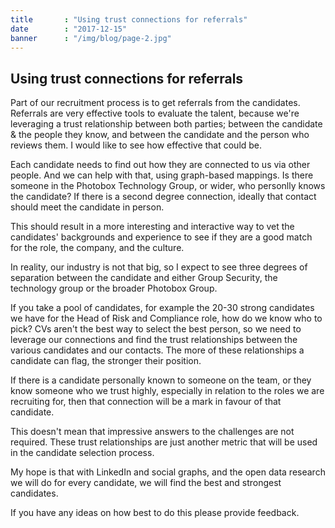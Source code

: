 ```yaml
---
title       : "Using trust connections for referrals"
date        : "2017-12-15"
banner      : "/img/blog/page-2.jpg"
---
```


## Using trust connections for referrals

Part of our recruitment process is to get referrals from the candidates. Referrals are very effective tools to evaluate the talent, because we're leveraging a trust relationship between both parties; between the candidate & the people they know, and between the candidate and the person who reviews them. I would like to see how effective that could be. 

Each candidate needs to find out how they are connected to us via other people. And we can help with that, using graph-based mappings. Is there someone in the Photobox Technology Group, or wider, who personlly knows the candidate? If there is a second degree connection, ideally that contact should meet the candidate in person.

This should result in a more interesting and interactive way to vet the candidates' backgrounds and experience to see if they are a good match for the role, the company, and the culture.

In reality, our industry is not that big, so I expect to see three degrees of separation between the candidate and either Group Security, the technology group or the broader Photobox Group.

If you take a pool of candidates, for example the 20-30 strong candidates we have for the Head of Risk and Compliance role, how do we know who to pick? CVs aren't the best way to select the best person, so we need to leverage our connections and find the trust relationships between the various candidates and our contacts. The more of these relationships a candidate can flag, the stronger their position.

If there is a candidate personally known to someone on the team, or they know someone who we trust highly, especially in relation to the roles we are recruiting for, then that connection will be a mark in favour of that candidate. 

This doesn't mean that impressive answers to the challenges are not required. These trust relationships are just another metric that will be used in the candidate selection process. 

My hope is that with LinkedIn and social graphs, and the open data research we will do for every candidate, we will find the best and strongest candidates.

If you have any ideas on how best to do this please provide feedback. 
